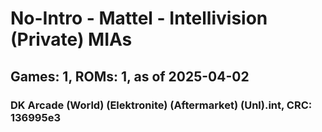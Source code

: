 # No-Intro - Mattel - Intellivision (Private) MIAs
## Games: 1, ROMs: 1, as of 2025-04-02

### DK Arcade (World) (Elektronite) (Aftermarket) (Unl).int, CRC: 136995e3
